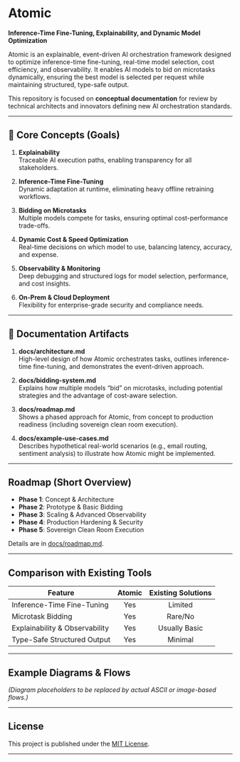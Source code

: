 # Atomic
**Inference-Time Fine-Tuning, Explainability, and Dynamic Model Optimization**

Atomic is an explainable, event-driven AI orchestration framework designed to optimize inference-time fine-tuning, 
real-time model selection, cost efficiency, and observability. It enables AI models to bid on microtasks dynamically, 
ensuring the best model is selected per request while maintaining structured, type-safe output.

This repository is focused on **conceptual documentation** for review by technical architects and innovators 
defining new AI orchestration standards.

---

## 📌 Core Concepts (Goals)

1. **Explainability**  
   Traceable AI execution paths, enabling transparency for all stakeholders.

2. **Inference-Time Fine-Tuning**  
   Dynamic adaptation at runtime, eliminating heavy offline retraining workflows.

3. **Bidding on Microtasks**  
   Multiple models compete for tasks, ensuring optimal cost-performance trade-offs.

4. **Dynamic Cost & Speed Optimization**  
   Real-time decisions on which model to use, balancing latency, accuracy, and expense.

5. **Observability & Monitoring**  
   Deep debugging and structured logs for model selection, performance, and cost insights.

6. **On-Prem & Cloud Deployment**  
   Flexibility for enterprise-grade security and compliance needs.

---

## 📂 Documentation Artifacts

1. **docs/architecture.md**  
   High-level design of how Atomic orchestrates tasks, outlines inference-time fine-tuning, 
   and demonstrates the event-driven approach.

2. **docs/bidding-system.md**  
   Explains how multiple models “bid” on microtasks, including potential strategies and 
   the advantage of cost-aware selection.

3. **docs/roadmap.md**  
   Shows a phased approach for Atomic, from concept to production readiness 
   (including sovereign clean room execution).

4. **docs/example-use-cases.md**  
   Describes hypothetical real-world scenarios (e.g., email routing, sentiment analysis) 
   to illustrate how Atomic might be implemented.

---

## Roadmap (Short Overview)

- **Phase 1**: Concept & Architecture  
- **Phase 2**: Prototype & Basic Bidding  
- **Phase 3**: Scaling & Advanced Observability  
- **Phase 4**: Production Hardening & Security  
- **Phase 5**: Sovereign Clean Room Execution  

Details are in [docs/roadmap.md](docs/roadmap.md).

---

## Comparison with Existing Tools

| Feature                      | Atomic | Existing Solutions |
|----------------------------- |:-----:|:------------------:|
| Inference-Time Fine-Tuning  |  Yes  |  Limited           |
| Microtask Bidding           |  Yes  |  Rare/No           |
| Explainability & Observability | Yes | Usually Basic      |
| Type-Safe Structured Output |  Yes  |  Minimal           |

---

## Example Diagrams & Flows

*(Diagram placeholders to be replaced by actual ASCII or image-based flows.)*

---

## License

This project is published under the [MIT License](LICENSE). 

---

